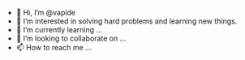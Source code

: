 - 👋 Hi, I’m @vapide
- 👀 I’m interested in solving hard problems and learning new things.
- 🌱 I’m currently learning ...
- 💞️ I’m looking to collaborate on ...
- 📫 How to reach me ...

<!---
vapide/vapide is a ✨ special ✨ repository because its `README.md` (this file) appears on your GitHub profile.
You can click the Preview link to take a look at your changes.
--->
